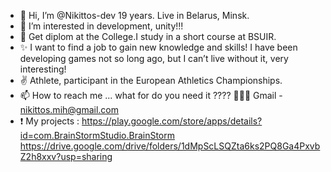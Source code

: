 - 👋 Hi, I’m @Nikittos-dev 19 years. Live in Belarus, Minsk.
- 👀 I’m interested in development, unity!!!  
- 🌱 Get diplom at the College.I study in a short course at BSUIR.
- ✨ I want to find a job to gain new knowledge and skills! I have been developing games not so long ago, but I can’t live without it, very interesting!
- ✌️ Athlete, participant in the European Athletics Championships.
- 📫 How to reach me ... what for do you need it ???? 👀👀👀 Gmail - nikittos.mih@gmail.com 
- ❗ My projects :
https://play.google.com/store/apps/details?id=com.BrainStormStudio.BrainStorm
https://drive.google.com/drive/folders/1dMpScLSQZta6ks2PQ8Ga4PxvbZ2h8xxv?usp=sharing

<!---
Nikittos-dev/Nikittos-dev is a ✨ special ✨ repository because its `README.md` (this file) appears on your GitHub profile.
You can click the Preview link to take a look at your changes.
--->
